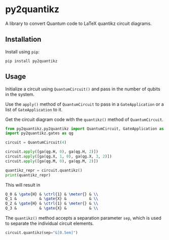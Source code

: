 # py2quantikz

A library to convert Quantum code to LaTeX quantikz circuit diagrams.

## Installation

Install using `pip`:

```shell
pip install py2quantikz
```

## Usage

Initialize a circuit using `QuantumCircuit()` and pass in the number of qubits in the system.

Use the `apply()` method of `QuantumCircuit` to pass in a `GateApplication` or a list of `GateApplication` to it.

Get the circuit diagram code with the `quantikz()` method of `QuantumCircuit`.

```python
from py2quantikz.py2quantikz import QuantumCircuit, GateApplication as ga
import py2quantikz.gates as qg

circuit = QuantumCircuit(4)

circuit.apply([ga(qg.H, 0), ga(qg.H, 2)])
circuit.apply([ga(qg.X, 1, 0), ga(qg.X, 3, 2)])
circuit.apply([ga(qg.M, 0), ga(qg.M, 2)])

quantikz_repr = circuit.quantikz()
print(quantikz_repr)
```

This will result in

```latex
Q_0 & \gate{H} & \ctrl{1} & \meter{} & \\
Q_1 &          & \gate{X} &          & \\
Q_2 & \gate{H} & \ctrl{1} & \meter{} & \\
Q_3 &          & \gate{X} &          & \\
```

The `quantikz()` method accepts a separation parameter `sep`, which is used to separate the individual circuit elements.

```python
circuit.quantikz(sep="&[0.5em]")
```
